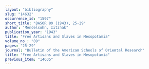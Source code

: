 ```yaml
---
layout: "bibliography"
slug: "14632"
occurrence_id: "1597"
short_title: "BASOR 89 (1943), 25-29"
author: "Mendelsohn, Iitzhak"
publication_year: "1943"
title: "Free Artisans and Slaves in Mesopotamia"
volume_no_: "89"
pages: "25-29"
journal: "Bulletin of the American Schools of Oriental Research"
title: "Free Artisans and Slaves in Mesopotamia"
previous_item: "14635"
---
```

